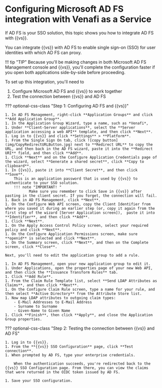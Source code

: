 # Configuring Microsoft AD FS integration with Venafi as a Service

If AD FS is your SSO solution, this topic shows you how to integrate AD FS with {{vs}}.

You can integrate {{vs}} with AD FS to enable single sign-on (SSO) for user identities with which AD FS can proxy.

!!! tip "TIP"
    Because you'll be making changes in both Microsoft AD FS Management console and {{vs}}, you'll complete the configuration faster if you open both applications side-by-side before proceeding.

To set up this integration, you'll need to

1. Configure Microsoft AD FS and {{vs}} to work together
1. Test the connection between {{vs}} and AD FS

??? optional-css-class "Step 1: Configuring AD FS and {{vs}}"

    1. In AD FS Management, right-click **Application Groups** and click **Add Application Group**.
    1. In the Application Group Wizard, type a name, such as *Venafi*, 
    1. Under **Client-Server applications**, select the **Server application accessing a web API** template, and then click **Next**.
    1. Log in to {{vs}} and click **Settings** > **Platform**.
    1. From the Single Sign On tab, click ![copy button](img/CopyRedirectURLButton.jpg) next to **Redirect URL** to copy the URL, and then back in the AD FS wizard, paste it into the **Redirect URI** field, and then click **Add**. 
    1. Click **Next** and on the Configure Application Credentials page of the wizard, select **Generate a shared secret**, click **Copy to clipboard**.
    1. In {{vs}}, paste it into **Client Secret**, and then click **Save**. 
        This is an application password that is used by {{vs}} to authenticate to your SSO solution.
        !!! note "IMPORTANT! "
               Make sure you remember to click Save in {{vs}} after pasting in the client secret. If you forget, the connection will fail.    
    1. Back in AD FS Management, click **Next**.
    1. On the Configure Web API screen, copy the Client Identifier from where you saved it during an earlier step (or, copy it again from the first step of the wizard [Server Application screen]),  paste it into **Identifier**, and then click **Add**.
    1. Click **Next**.
    1. On the Apply Access Control Policy screen, select your required policy and click **Next**.
    1. On the Configure Application Permissions screen, make sure **openid** is selected and click **Next**.
    1. On the Summary screen, click **Next**, and then on the Complete screen, click **Close**.
    
    Next, you'll need to edit the application group to add a rule. 

    1. In AD FS Management, open your new application group to edit it.
    1. Under Applications, open the properties page of your new Web API, and then click the **Issuance Transform Rules** tab.
    1. Click **Add Rule**.
    1. From the Claim Rule Template list, select **Send LDAP Attributes as Claims**, and then click **Next**.
    1. On the Configure Claim Rule screen, type a name for your rule, and then select **Active Directory** from the Attribute Store list.
    1. Now map LDAP attributes to outgoing claim types:
        - E-Mail Addresses to E-Mail Address
        - Surname to Surname
        - Given-Name to Given Name
    1. Click **Finish**, then click **Apply**, and close the Application Group properties. 

??? optional-css-class "Step 2: Testing the connection between {{vs}} and AD FS"

    1. Log in to {{vs}}. 
    1. From the **{{vs}} SSO Configuration** page, click **Test connection**.
    1. When prompted by AD FS, type your enterprise credentials.
    
        When the authentication succeeds, you're redirected back to the {{vs}} SSO Configuration page. From there, you can view the claims that were returned in the OIDC token issued by AD FS.

    1. Save your SSO configuration.
